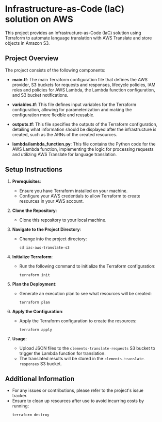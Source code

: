 # Infrastructure-as-Code (IaC) solution on AWS

This project provides an Infrastructure-as-Code (IaC) solution using Terraform to automate language translation with AWS Translate and store objects in Amazon S3.

## Project Overview

The project consists of the following components:

- **main.tf**: The main Terraform configuration file that defines the AWS provider, S3 buckets for requests and responses, lifecycle policies, IAM roles and policies for AWS Lambda, the Lambda function configuration, and S3 bucket notifications.

- **variables.tf**: This file defines input variables for the Terraform configuration, allowing for parameterization and making the configuration more flexible and reusable.

- **outputs.tf**: This file specifies the outputs of the Terraform configuration, detailing what information should be displayed after the infrastructure is created, such as the ARNs of the created resources.

- **lambda/lambda_function.py**: This file contains the Python code for the AWS Lambda function, implementing the logic for processing requests and utilizing AWS Translate for language translation.

## Setup Instructions

1. **Prerequisites**:
   - Ensure you have Terraform installed on your machine.
   - Configure your AWS credentials to allow Terraform to create resources in your AWS account.

2. **Clone the Repository**:
   - Clone this repository to your local machine.

3. **Navigate to the Project Directory**:
   - Change into the project directory:
     ```
     cd iac-aws-translate-s3
     ```

4. **Initialize Terraform**:
   - Run the following command to initialize the Terraform configuration:
     ```
     terraform init
     ```

5. **Plan the Deployment**:
   - Generate an execution plan to see what resources will be created:
     ```
     terraform plan
     ```

6. **Apply the Configuration**:
   - Apply the Terraform configuration to create the resources:
     ```
     terraform apply
     ```

7. **Usage**:
   - Upload JSON files to the `clements-translate-requests` S3 bucket to trigger the Lambda function for translation.
   - The translated results will be stored in the `clements-translate-responses` S3 bucket.

## Additional Information

- For any issues or contributions, please refer to the project's issue tracker.
- Ensure to clean up resources after use to avoid incurring costs by running:
  ```
  terraform destroy
  ```